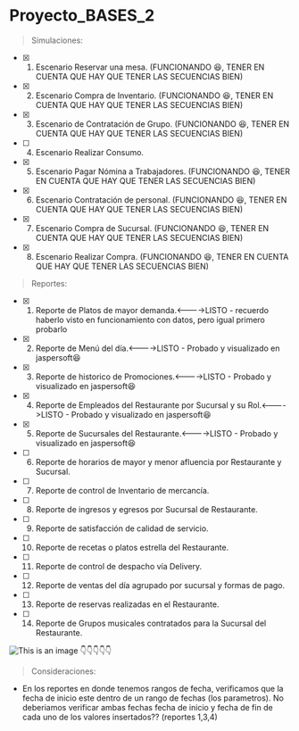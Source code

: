# Proyecto_BASES_2

> Simulaciones:

- [x] 1)  Escenario Reservar una mesa.            (FUNCIONANDO 😆, TENER EN CUENTA QUE HAY QUE TENER LAS SECUENCIAS BIEN)
- [x] 2)  Escenario Compra de Inventario.            (FUNCIONANDO 😆, TENER EN CUENTA QUE HAY QUE TENER LAS SECUENCIAS BIEN)
- [x] 3)  Escenario de Contratación de Grupo.            (FUNCIONANDO 😆, TENER EN CUENTA QUE HAY QUE TENER LAS SECUENCIAS BIEN)
- [ ] 4)  Escenario Realizar Consumo.
- [x] 5)  Escenario Pagar Nómina a Trabajadores.            (FUNCIONANDO 😆, TENER EN CUENTA QUE HAY QUE TENER LAS SECUENCIAS BIEN)
- [x] 6)  Escenario Contratación de personal.     (FUNCIONANDO 😆, TENER EN CUENTA QUE HAY QUE TENER LAS SECUENCIAS BIEN)
- [x] 7)  Escenario Compra de Sucursal.            (FUNCIONANDO 😆, TENER EN CUENTA QUE HAY QUE TENER LAS SECUENCIAS BIEN)
- [x] 8)  Escenario Realizar Compra.            (FUNCIONANDO 😆, TENER EN CUENTA QUE HAY QUE TENER LAS SECUENCIAS BIEN)

> Reportes:

- [x] 1)  Reporte de Platos de mayor demanda.<---->LISTO - recuerdo haberlo visto en funcionamiento con datos, pero igual primero probarlo
- [x] 2)  Reporte de Menú del día.<---->LISTO - Probado y visualizado en jaspersoft😆
- [x] 3)  Reporte de historico de Promociones.<---->LISTO - Probado y visualizado en jaspersoft😆
- [x] 4)  Reporte de Empleados del Restaurante por Sucursal y su Rol.<---->LISTO - Probado y visualizado en jaspersoft😆
- [x] 5)  Reporte de Sucursales del Restaurante.<---->LISTO - Probado y visualizado en jaspersoft😆
- [ ] 6)  Reporte de horarios de mayor y menor afluencia por Restaurante y Sucursal.
- [ ] 7)  Reporte de control de Inventario de mercancía.
- [ ] 8)  Reporte de ingresos y egresos por Sucursal de Restaurante.
- [ ] 9)  Reporte de satisfacción de calidad de servicio.
- [ ] 10)  Reporte de recetas o platos estrella del Restaurante.
- [ ] 11)  Reporte de control de despacho vía Delivery.
- [ ] 12)  Reporte de ventas del día agrupado por sucursal y formas de pago.
- [ ] 13)  Reporte de reservas realizadas en el Restaurante.
- [ ] 14)  Reporte de Grupos musicales contratados para la Sucursal del Restaurante.

![This is an image](https://images3.memedroid.com/images/UPLOADED77/607ba2383c43c.jpeg) 👇👇👇👇👇

> Consideraciones: 
  - En los reportes en donde tenemos rangos de fecha, verificamos que la fecha de inicio este dentro de un rango de fechas (los parametros). No deberiamos verificar       ambas fechas fecha de inicio y fecha de fin de cada uno de los valores insertados?? (reportes 1,3,4)
